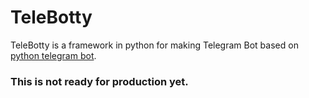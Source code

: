 # TeleBotty
TeleBotty is a framework in python for making Telegram Bot based on [python telegram bot](https://github.com/python-telegram-bot/python-telegram-bot).

### This is not ready for production yet. 